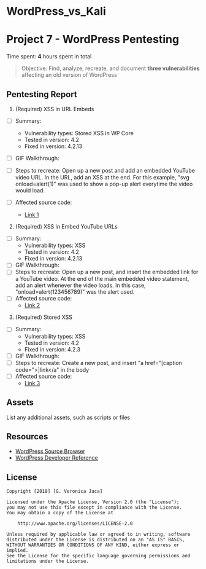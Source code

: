 # WordPress_vs_Kali
# Project 7 - WordPress Pentesting
Time spent: **4** hours spent in total

> Objective: Find, analyze, recreate, and document **three vulnerabilities** affecting an old version of WordPress

## Pentesting Report
1. (Required) XSS in URL Embeds
  - [ ] Summary: 
    - Vulnerability types: Stored XSS in WP Core
    - Tested in version: 4.2
    - Fixed in version: 4.2.13
  - [ ] GIF Walkthrough:
  - [ ] Steps to recreate: Open up a new post and add an embedded YouTube video URL. In the URL, add an XSS at the end. For this example, "svg onload=alert(1)" was used to show a pop-up alert everytime the video would load. 
  
  - [ ] Affected source code:
    - [Link 1](https://github.com/WordPress/WordPress/commit/419c8d97ce8df7d5004ee0b566bc5e095f0a6ca8)
    
2. (Required) XSS in Embed YouTube URLs
  - [ ] Summary: 
    - Vulnerability types: XSS
    - Tested in version: 4.2
    - Fixed in version: 4.2.13
  - [ ] GIF Walkthrough: 
  - [ ] Steps to recreate: Open up a new post, and insert the embedded link for a YouTube video. At the end of the main embedded video statement, add an alert whenever the video loads. In this case, "onload=alert(123456789)" was the alert used. 
  - [ ] Affected source code:
    - [Link 2](https://github.com/WordPress/WordPress/commit/419c8d97ce8df7d5004ee0b566bc5e095f0a6ca8)

3. (Required) Stored XSS
  - [ ] Summary: 
    - Vulnerability types: XSS
    - Tested in version: 4.2 
    - Fixed in version: 4.2.3
  - [ ] GIF Walkthrough: 
  - [ ] Steps to recreate: Create a new post, and insert "a href="[caption code=">]</a><a title=" onmouseover=alert('test') ">link</a" in the body
  - [ ] Affected source code:
    - [Link 3](https://klikki.fi/adv/wordpress3.html)

## Assets

List any additional assets, such as scripts or files

## Resources

- [WordPress Source Browser](https://core.trac.wordpress.org/browser/)
- [WordPress Developer Reference](https://developer.wordpress.org/reference/)

## License

    Copyright [2018] [G. Veronica Juca]

    Licensed under the Apache License, Version 2.0 (the "License");
    you may not use this file except in compliance with the License.
    You may obtain a copy of the License at

        http://www.apache.org/licenses/LICENSE-2.0

    Unless required by applicable law or agreed to in writing, software
    distributed under the License is distributed on an "AS IS" BASIS,
    WITHOUT WARRANTIES OR CONDITIONS OF ANY KIND, either express or implied.
    See the License for the specific language governing permissions and
    limitations under the License.
